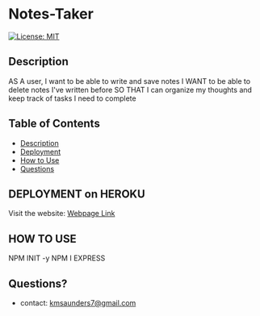 # Notes-Taker 

[![License: MIT](https://img.shields.io/badge/License-MIT-yellow.svg)](https://opensource.org/licenses/MIT)

## Description
AS A user, I want to be able to write and save notes
I WANT to be able to delete notes I've written before
SO THAT I can organize my thoughts and keep track of tasks I need to complete

## Table of Contents
- [Description](#description)
- [Deployment](#deploy)
- [How to Use](#usage)
- [Questions](#questions)

## DEPLOYMENT on HEROKU
Visit the website:
[Webpage Link]()

## HOW TO USE 
NPM INIT -y
NPM I EXPRESS 


## 


## Questions?
- contact: kmsaunders7@gmail.com